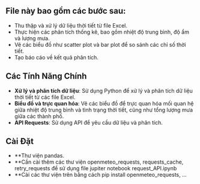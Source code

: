 ## File này bao gồm các bước sau:
- Thu thập và xử lý dữ liệu thời tiết từ file Excel.
- Thực hiện các phân tích thống kê, bao gồm nhiệt độ trung bình, độ ẩm và lượng mưa.
- Vẽ các biểu đồ như scatter plot và bar plot để so sánh các chỉ số thời tiết.
- Tạo báo cáo về kết quả phân tích.

## Các Tính Năng Chính

- **Xử lý và phân tích dữ liệu**: Sử dụng Python để xử lý và phân tích dữ liệu thời tiết từ các file Excel.
- **Biểu đồ và trực quan hóa**: Vẽ các biểu đồ để trực quan hóa mối quan hệ giữa nhiệt độ trung bình và tình trạng thời tiết, cũng như tổng lượng mưa giữa các thành phố.
- **API Requests**: Sử dụng API để yêu cầu dữ liệu và phân tích.

## Cài Đặt
- **Thư viện pandas.
- **Cần cài thêm các thư viện openmeteo_requests, requests_cache, retry_requests để sử dụng file jupiter notebook request_API.ipynb
- **Cài các thư viện trên bằng cách pip install openmeteo_requests, ...
